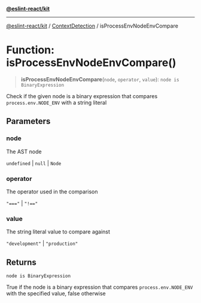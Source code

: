 [**@eslint-react/kit**](../../../../README.md)

***

[@eslint-react/kit](../../../../README.md) / [ContextDetection](../README.md) / isProcessEnvNodeEnvCompare

# Function: isProcessEnvNodeEnvCompare()

> **isProcessEnvNodeEnvCompare**(`node`, `operator`, `value`): `node is BinaryExpression`

Check if the given node is a binary expression that compares `process.env.NODE_ENV` with a string literal

## Parameters

### node

The AST node

`undefined` | `null` | `Node`

### operator

The operator used in the comparison

`"==="` | `"!=="`

### value

The string literal value to compare against

`"development"` | `"production"`

## Returns

`node is BinaryExpression`

True if the node is a binary expression that compares `process.env.NODE_ENV` with the specified value, false otherwise
